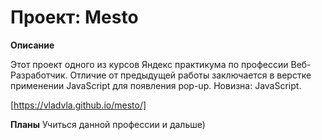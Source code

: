 # Проект: Mesto

**Описание**

Этот проект одного из курсов Яндекс практикума по профессии Веб-Разработчик. 
Отличие от предыдущей работы заключается в верстке применении JavaScript для появления pop-up.
Новизна: JavaScript.
 
 [https://vladvla.github.io/mesto/]

**Планы**
Учиться данной профессии и дальше)
